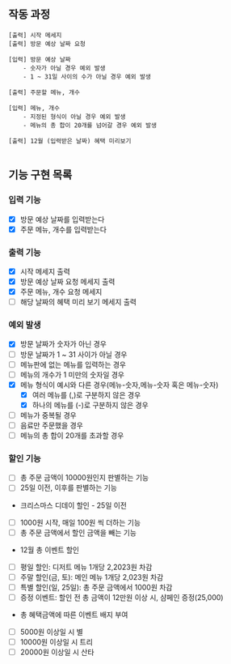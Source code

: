 ## 작동 과정

```
[출력] 시작 메세지
[출력] 방문 예상 날짜 요청
   
[입력] 방문 예상 날짜
    - 숫자가 아닐 경우 예외 발생
    - 1 ~ 31일 사이의 수가 아닐 경우 예외 발생

[출력] 주문할 메뉴, 개수

[입력] 메뉴, 개수
    - 지정된 형식이 아닐 경우 예외 발생
    - 메뉴의 총 합이 20개를 넘어갈 경우 예외 발생

[출력] 12월 (입력받은 날짜) 혜택 미리보기
 
```

## 기능 구현 목록

### 입력 기능

- [x] 방문 예상 날짜를 입력받는다
- [x] 주문 메뉴, 개수를 입력받는다

### 출력 기능

- [x] 시작 메세지 출력
- [x] 방문 예상 날짜 요청 메세지 출력
- [x] 주문 메뉴, 개수 요청 메세지
- [ ] 해당 날짜의 혜택 미리 보기 메세지 출력

### 예외 발생

- [x] 방문 날짜가 숫자가 아닌 경우
- [ ] 방문 날짜가 1 ~ 31 사이가 아닐 경우
- [ ] 메뉴판에 없는 메뉴를 입력하는 경우
- [ ] 메뉴의 개수가 1 미만의 숫자일 경우
- [x] 메뉴 형식이 예시와 다른 경우(메뉴-숫자,메뉴-숫자 혹은 메뉴-숫자)
    - [x] 여러 메뉴를 (,)로 구분하지 않은 경우
    - [x] 하나의 메뉴를 (-)로 구분하지 않은 경우
- [ ] 메뉴가 중복될 경우
- [ ] 음료만 주문했을 경우
- [ ] 메뉴의 총 합이 20개를 초과할 경우

### 할인 기능

- [ ] 총 주문 금액이 10000원인지 판별하는 기능
- [ ] 25일 이전, 이후를 판별하는 기능

- 크리스마스 디데이 할인 - 25일 이전
- [ ] 1000원 시작, 매일 100원 씩 더하는 기능
- [ ] 총 주문 금액에서 할인 금액을 빼는 기능

- 12월 총 이벤트 할인
- [ ] 평일 할인: 디저트 메뉴 1개당 2,2023원 차감
- [ ] 주말 할인(금, 토): 메인 메뉴 1개당 2,023원 차감
- [ ] 특별 할인(일, 25일): 총 주문 금액에서 1000원 차감
- [ ] 증정 이벤트: 할인 전 총 금액이 12만원 이상 시, 샴페인 증정(25,000)

- 총 혜택금액에 따른 이벤트 배지 부여
- [ ] 5000원 이상일 시 별
- [ ] 10000원 이상일 시 트리
- [ ] 20000원 이상일 시 산타